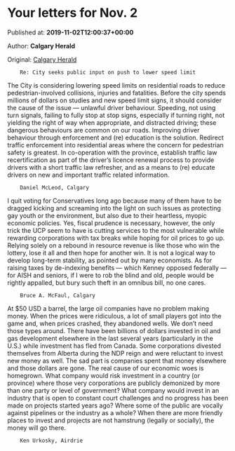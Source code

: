 
# Your letters for Nov. 2

Published at: **2019-11-02T12:00:37+00:00**

Author: **Calgary Herald**

Original: [Calgary Herald](https://calgaryherald.com/opinion/letters/your-letters-for-nov-2-2)


        Re: City seeks public input on push to lower speed limit
      
The City is considering lowering speed limits on residential roads to reduce pedestrian-involved collisions, injuries and fatalities. Before the city spends millions of dollars on studies and new speed limit signs, it should consider the cause of the issue — unlawful driver behaviour.
Speeding, not using turn signals, failing to fully stop at stop signs, especially if turning right, not yielding the right of way when appropriate, and distracted driving; these dangerous behaviours are common on our roads. Improving driver behaviour through enforcement and (re) education is the solution.
Redirect traffic enforcement into residential areas where the concern for pedestrian safety is greatest. In co-operation with the province, establish traffic law recertification as part of the driver’s licence renewal process to provide drivers with a short traffic law refresher, and as a means to (re) educate drivers on new and important traffic related information.

        Daniel McLeod, Calgary
      
I quit voting for Conservatives long ago because many of them have to be dragged kicking and screaming into the light on such issues as protecting gay youth or the environment, but also due to their heartless, myopic economic policies.
Yes, fiscal prudence is necessary, however, the only trick the UCP seem to have is cutting services to the most vulnerable while rewarding corporations with tax breaks while hoping for oil prices to go up. Relying solely on a rebound in resource revenue is like those who win the lottery, lose it all and then hope for another win. It is not a logical way to develop long-term stability, as pointed out by many economists.
As for raising taxes by de-indexing benefits — which Kenney opposed federally — for AISH and seniors, if I were to rob the blind and old, people would be rightly appalled, but bury such theft in an omnibus bill, no one cares.

        Bruce A. McFaul, Calgary
      
At $50 USD a barrel, the large oil companies have no problem making money. When the prices were ridiculous, a lot of small players got into the game and, when prices crashed, they abandoned wells. We don’t need those types around.
There have been billions of dollars invested in oil and gas development elsewhere in the last several years (particularly in the U.S.) while investment has fled from Canada. Some corporations divested themselves from Alberta during the NDP reign and were reluctant to invest new money as well. The sad part is companies spent that money elsewhere and those dollars are gone.
The real cause of our economic woes is homegrown. What company would risk investment in a country (or province) where those very corporations are publicly demonized by more than one party or level of government? What company would invest in an industry that is open to constant court challenges and no progress has been made on projects started years ago? Where some of the public are vocally against pipelines or the industry as a whole? When there are more friendly places to invest and projects are not hamstrung (legally or socially), the money will go there.

        Ken Urkosky, Airdrie
      
